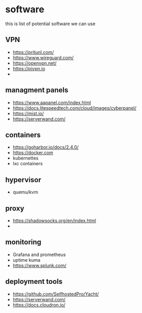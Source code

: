 # software
 this is list of potential software we can use 

## VPN
 - https://pritunl.com/ 
 - https://www.wireguard.com/
 - https://openvpn.net/
 - https://pivpn.io
 - 

## managment panels
 - https://www.aapanel.com/index.html
 - https://docs.litespeedtech.com/cloud/images/cyberpanel/
 - https://mist.io/
 - https://serverwand.com/


## containers
 - https://goharbor.io/docs/2.4.0/
 - https://docker.com
 - kubernettes 
 - lxc containers 

## hypervisor
 - quemu/kvm 

## proxy 
 - https://shadowsocks.org/en/index.html
 - 
## monitoring
 - Grafana and prometheus 
 - uptime kuma 
 - https://www.splunk.com/

## deployment tools
 - https://github.com/SelfhostedPro/Yacht/ 
 - https://serverwand.com/
 - https://docs.cloudron.io/
